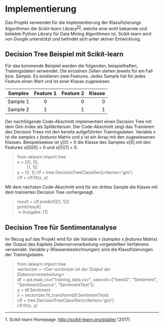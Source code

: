 # Implementierung

Das Projekt verwendet für die Implementierung der Klassifizierungs Algorithmen die _Scikit-learn_ Library<sup id="fn1_1">[[1]](#fn1)</sup>, welche eine  wohl bekannte und beliebte Python Library für Data Mining Algorithmen ist. Scikit-learn wird von Google unterstützt und befindet sich unter aktiver Entwicklung.

## Decision Tree Beispiel mit Scikit-learn
Für das kommende Beispiel werden die folgenden, beispielhaften, Trainingsdaten verwendet. Die einzelnen Zeilen stehen jeweils für ein Fall bzw. _Sample_. Es existieren zwei Features. Jedes Sample hat für jedes Feature einen Wert und ist einer Klasse zugewiesen.

| Samples       | Feature 1     | Feature 2  | Klasse |
| ------------- |:-------------:| ----------:|-------:|
| Sample 1      | 0             | 0          | 0      |
| Sample 2      | 1             | 1          | 1      |

Der nachfolgende Code-Abschnitt implementiert einen Decision Tree mit dem Gini-Index als Splitkriterium. Der Code-Abschnitt zeigt das Trainieren des Decision Trees mit den bereits aufgeführten Trainingsdaten. Variable x ist die _samples x features_ Matrix und y ist ein Array mit den zugewiesenen Klassen. Beispielsweise ist y[0] = 0 die Klasse des Samples x[0] mit den Features x[0][0] = 0 und x[0][1] = 0.
> from sklearn import tree  
x = [[0, 0],  
&nbsp;&nbsp;&nbsp;&nbsp;&nbsp;&nbsp;&nbsp;&nbsp;[1, 1]]  
y = [0, 1]
clf = tree.DecisionTreeClassifier(criterion='gini')  
clf = clf.fit(x, y)

Mit dem nächsten Code-Abschnitt wird für ein drittes Sample die Klasse mit dem trainierten Decision Tree vorhergesagt.
> result = clf.predict([[1, 1]])  
print(result)  
-> Ausgabe: [1]

## Decision Tree für Sentimentanalyse
Im Bezug auf das Projekt wird für die Variable x (_samples x features_ Matrix) der Output des Kapitels _Datenvorverarbeitung_ vorgestellten Verfahrens verwendet. Variable y (Klassenbezeichnungen) sind die Klassifizierungen der Trainingsdaten.
> from sklearn import tree  
vectorizer = _<Der vectorizer ist der Output der Datenvorverarbeitung\>_  
df = pd.read_csv("training_data.csv", usecols=["ItemID", "Sentiment", "SentimentSource", "SentimentText"])  
y = df.Sentiment  
x = vectorizer.fit_transform(df.SentimentText)  
clf = tree.DecisionTreeClassifier(criterion='gini')  
clf.fit(x, y)

___

<b id="fn1"></b>1. Scikit-learn Homepage. http://scikit-learn.org/stable/ (2017)
